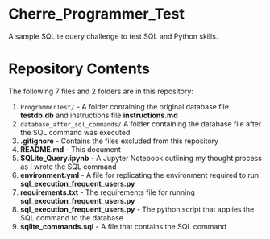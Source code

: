 # Cherre_Programmer_Test
A sample SQLite query challenge to test SQL and Python skills.

# Repository Contents
The following 7 files and 2 folders are in this repository:

1. `ProgrammerTest/` - A folder containing the original database file **testdb.db** and instructions file **instructions.md**
2. `database_after_sql_commands/` A folder containing the database file after the SQL command was executed
3. **.gitignore** - Contains the files excluded from this repository 
4. **README.md** - This document
5. **SQLite_Query.ipynb** - A Jupyter Notebook outlining my thought process as I wrote the SQL command
6. **environment.yml** - A file for replicating the environment required to run **sql_execution_frequent_users.py**
7. **requirements.txt** - The requirements file for running **sql_execution_frequent_users.py**
8. **sql_execution_frequent_users.py** - The python script that applies the SQL command to the database
9. **sqlite_commands.sql** - A file that contains the SQL command
